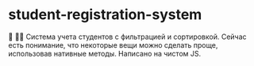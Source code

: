 # student-registration-system
📒 👨‍🎓 Система учета студентов с фильтрацией и сортировкой. 
Сейчас есть понимание, что некоторые вещи можно сделать проще, использовав нативные методы. Написано на чистом JS.
